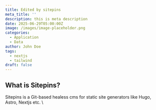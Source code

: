 ```yaml
---
title: Edited by sitepins
meta_title: ''
description: this is meta description
date: 2025-06-29T05:00:00Z
image: /images/image-placeholder.png
categories:
  - Application
  - Data
author: John Doe
tags:
  - nextjs
  - tailwind
draft: false
---
```

## What is Sitepins?

Sitepins is a Git-based healess cms for static site generators like Hugo, Astro, Nextjs etc. \
